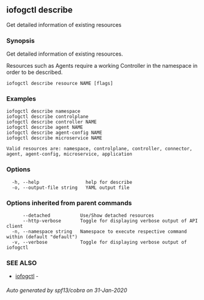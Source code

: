 ## iofogctl describe

Get detailed information of existing resources

### Synopsis

Get detailed information of existing resources.

Resources such as Agents require a working Controller in the namespace in order to be described.

```
iofogctl describe resource NAME [flags]
```

### Examples

```
iofogctl describe namespace
iofogctl describe controlplane
iofogctl describe controller NAME
iofogctl describe agent NAME
iofogctl describe agent-config NAME
iofogctl describe microservice NAME

Valid resources are: namespace, controlplane, controller, connector, agent, agent-config, microservice, application

```

### Options

```
  -h, --help                 help for describe
  -o, --output-file string   YAML output file
```

### Options inherited from parent commands

```
      --detached           Use/Show detached resources
      --http-verbose       Toggle for displaying verbose output of API client
  -n, --namespace string   Namespace to execute respective command within (default "default")
  -v, --verbose            Toggle for displaying verbose output of iofogctl
```

### SEE ALSO

* [iofogctl](iofogctl.md)	 - 

###### Auto generated by spf13/cobra on 31-Jan-2020
